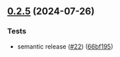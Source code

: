 ## [0.2.5](https://github.com/kuchtek/budget-bot/compare/v0.2.4...v0.2.5) (2024-07-26)


### Tests

* semantic release ([#22](https://github.com/kuchtek/budget-bot/issues/22)) ([66bf195](https://github.com/kuchtek/budget-bot/commit/66bf195056c790a92cbec4e8cf1d92a2a823006d))
